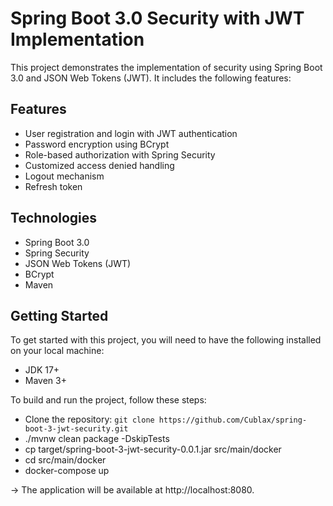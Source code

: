 # Spring Boot 3.0 Security with JWT Implementation
This project demonstrates the implementation of security using Spring Boot 3.0 and JSON Web Tokens (JWT). It includes the following features:

## Features
* User registration and login with JWT authentication
* Password encryption using BCrypt
* Role-based authorization with Spring Security
* Customized access denied handling
* Logout mechanism
* Refresh token

## Technologies
* Spring Boot 3.0
* Spring Security
* JSON Web Tokens (JWT)
* BCrypt
* Maven
 
## Getting Started
To get started with this project, you will need to have the following installed on your local machine:

* JDK 17+
* Maven 3+


To build and run the project, follow these steps:

* Clone the repository: `git clone https://github.com/Cublax/spring-boot-3-jwt-security.git`
* ./mvnw clean package -DskipTests
* cp target/spring-boot-3-jwt-security-0.0.1.jar src/main/docker
* cd src/main/docker
* docker-compose up  

-> The application will be available at http://localhost:8080.
